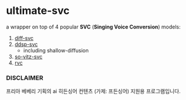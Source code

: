 # ultimate-svc
a wrapper on top of 4 popular **SVC** (**Singing Voice Conversion**) models:
1. [diff-svc](https://github.com/prophesier/diff-svc)
2. [ddsp-svc](https://github.com/yxlllc/DDSP-SVC)
   * including shallow-diffusion
3. [so-vitz-svc](https://github.com/svc-develop-team/so-vits-svc)
4. [rvc](https://github.com/RVC-Project/Retrieval-based-Voice-Conversion-WebUI)

### DISCLAIMER
프리아 베베리 기획의 ai 히든싱어 컨텐츠 (가제: 프든싱어) 지원용 프로그램입니다.
